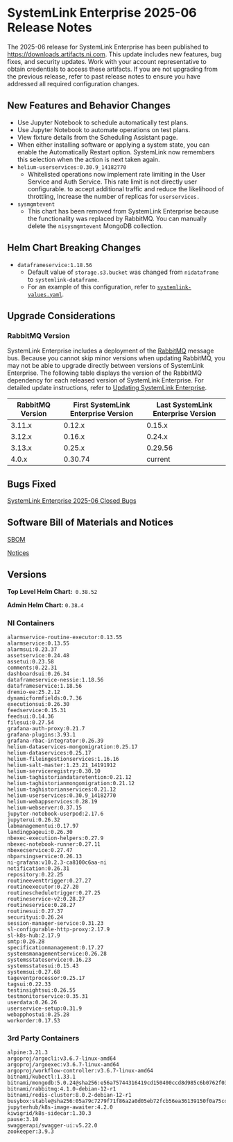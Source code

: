 # SystemLink Enterprise 2025-06 Release Notes

The 2025-06 release for SystemLink Enterprise has been published to
<https://downloads.artifacts.ni.com>. This update includes new features, bug
fixes, and security updates. Work with your account representative to obtain
credentials to access these artifacts. If you are not upgrading from the
previous release, refer to past release notes to ensure you have addressed all
required configuration changes.

## New Features and Behavior Changes

- Use Jupyter Notebook to schedule automatically test plans.
- Use Jupyter Notebook to automate operations on test plans.
- View fixture details from the Scheduling Assistant page.
- When either installing software or applying a system state, you can enable the
  Automatically Restart option. SystemLink now remembers this selection when the
  action is next taken again.
- `helium-userservices:0.30.9_14182770`
  - Whitelisted operations now implement rate limiting in the User Service and
    Auth Service. This rate limit is not directly user configurable. to accept
    additional traffic and reduce the likelihood of throttling, Increase the
    number of replicas for `userservices.`
- `sysmgmtevent`
  - This chart has been removed from SystemLink Enterprise because the
    functionality was replaced by RabbitMQ. You can manually delete the
    `nisysmgmtevent` MongoDB collection.

## Helm Chart Breaking Changes

- `dataframeservice:1.18.56`
  - Default value of `storage.s3.bucket` was changed from `nidataframe` to
    `systemlink-dataframe`.
  - For an example of this configuration, refer to
    [`systemlink-values.yaml`](https://github.com/ni/install-systemlink-enterprise/blob/main/getting-started/templates/systemlink-values.yaml#L716).

## Upgrade Considerations

### RabbitMQ Version

SystemLink Enterprise includes a deployment of the
[RabbitMQ](https://www.rabbitmq.com/) message bus. Because you cannot skip minor
versions when updating RabbitMQ, you may not be able to upgrade directly between
versions of SystemLink Enterprise. The following table displays the version of
the RabbitMQ dependency for each released version of SystemLink Enterprise. For
detailed update instructions, refer to
[Updating SystemLink Enterprise](https://www.ni.com/docs/en-US/bundle/systemlink-enterprise/page/updating-systemlink-enterprise.html).

| RabbitMQ Version | First SystemLink Enterprise Version | Last SystemLink Enterprise Version |
| ---------------- | ----------------------------------- | ---------------------------------- |
| 3.11.x           | 0.12.x                              | 0.15.x                             |
| 3.12.x           | 0.16.x                              | 0.24.x                             |
| 3.13.x           | 0.25.x                              | 0.29.56                            |
| 4.0.x            | 0.30.74                             | current                            |

## Bugs Fixed

[SystemLink Enterprise 2025-06 Closed Bugs](https://github.com/ni/install-systemlink-enterprise/tree/2025-06/release-notes/2025-06/closed-bugs-sle-2025-06.xlsx)

## Software Bill of Materials and Notices

[SBOM](https://github.com/ni/install-systemlink-enterprise/tree/2025-06/release-notes/2025-06/sbom)

[Notices](https://github.com/ni/install-systemlink-enterprise/tree/2025-06/release-notes/2025-06/notices)

## Versions

**Top Level Helm Chart:** `0.38.52`

**Admin Helm Chart:** `0.38.4`

### NI Containers

```text
alarmservice-routine-executor:0.13.55
alarmservice:0.13.55
alarmsui:0.23.37
assetservice:0.24.48
assetui:0.23.58
comments:0.22.31
dashboardsui:0.26.34
dataframeservice-nessie:1.18.56
dataframeservice:1.18.56
dremio-ee:25.2.12
dynamicformfields:0.7.36
executionsui:0.26.30
feedservice:0.15.31
feedsui:0.14.36
filesui:0.27.54
grafana-auth-proxy:0.21.7
grafana-plugins:3.93.1
grafana-rbac-integrator:0.26.39
helium-dataservices-mongomigration:0.25.17
helium-dataservices:0.25.17
helium-fileingestionservices:1.16.16
helium-salt-master:1.23.21_14191912
helium-serviceregistry:0.30.10
helium-taghistoriandataretention:0.21.12
helium-taghistorianmongomigration:0.21.12
helium-taghistorianservices:0.21.12
helium-userservices:0.30.9_14182770
helium-webappservices:0.28.19
helium-webserver:0.37.15
jupyter-notebook-userpod:2.17.6
jupyterui:0.26.32
labmanagementui:0.17.97
landingpageui:0.26.30
nbexec-execution-helpers:0.27.9
nbexec-notebook-runner:0.27.11
nbexecservice:0.27.47
nbparsingservice:0.26.13
ni-grafana:v10.2.3-ca8100c6aa-ni
notification:0.26.31
repository:0.22.25
routineeventtrigger:0.27.27
routineexecutor:0.27.20
routinescheduletrigger:0.27.25
routineservice-v2:0.28.27
routineservice:0.28.27
routinesui:0.27.37
securityui:0.26.24
session-manager-service:0.31.23
sl-configurable-http-proxy:2.17.9
sl-k8s-hub:2.17.9
smtp:0.26.28
specificationmanagement:0.17.27
systemsmanagementservice:0.26.28
systemsstateservice:0.16.23
systemsstatesui:0.15.43
systemsui:0.27.68
tageventprocessor:0.25.17
tagsui:0.22.33
testinsightsui:0.26.55
testmonitorservice:0.35.31
userdata:0.26.26
userservice-setup:0.31.9
webapphostui:0.25.28
workorder:0.17.53
```

### 3rd Party Containers

```text
alpine:3.21.3
argoproj/argocli:v3.6.7-linux-amd64
argoproj/argoexec:v3.6.7-linux-amd64
argoproj/workflow-controller:v3.6.7-linux-amd64
bitnami/kubectl:1.33.1
bitnami/mongodb:5.0.24@sha256:e56a75744316419cd150400ccd8d985c6b0762f03c7a3b015f233524d043731f
bitnami/rabbitmq:4.1.0-debian-12-r1
bitnami/redis-cluster:8.0.2-debian-12-r1
busybox:stable@sha256:05a79c7279f71f86a2a0d05eb72fcb56ea36139150f0a75cd87e80a4272e4e39
jupyterhub/k8s-image-awaiter:4.2.0
kiwigrid/k8s-sidecar:1.30.3
pause:3.10
swaggerapi/swagger-ui:v5.22.0
zookeeper:3.9.3
```
